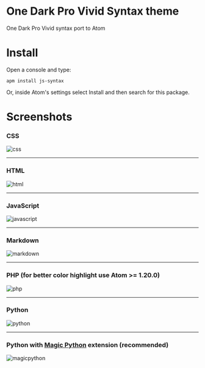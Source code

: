 # One Dark Pro Vivid Syntax theme

One Dark Pro Vivid syntax port to Atom

# Install

Open a console and type:

```shell
apm install js-syntax
```

Or, inside Atom's settings select Install and then search for this package.

# Screenshots

### CSS
![css](https://user-images.githubusercontent.com/15709414/30453225-c3b25586-995d-11e7-89e8-15e5dcf91862.png)

---

### HTML
![html](https://user-images.githubusercontent.com/15709414/30453126-70f65b26-995d-11e7-9a5d-a31d6f3142f5.png)

---

### JavaScript
![javascript](https://user-images.githubusercontent.com/15709414/30456153-1b805cc2-9968-11e7-9cec-c1d338f48d8b.png)

---

### Markdown
![markdown](https://user-images.githubusercontent.com/15709414/30453010-0b408f0e-995d-11e7-96d6-4f6710cbb27c.png)

---

### PHP (for better color highlight use Atom >= 1.20.0)
![php](https://user-images.githubusercontent.com/15709414/30452865-b597b758-995c-11e7-966c-c7771d923e6d.png)

---

### Python
![python](https://user-images.githubusercontent.com/15709414/30448305-08b99cd4-9954-11e7-87b6-ddabc7db3bc1.png)

---

### Python with [Magic Python](https://atom.io/packages/magicpython) extension (recommended)
![magicpython](https://user-images.githubusercontent.com/15709414/30448675-b90f46a6-9954-11e7-8a9f-bf48ca88fcd2.png)


